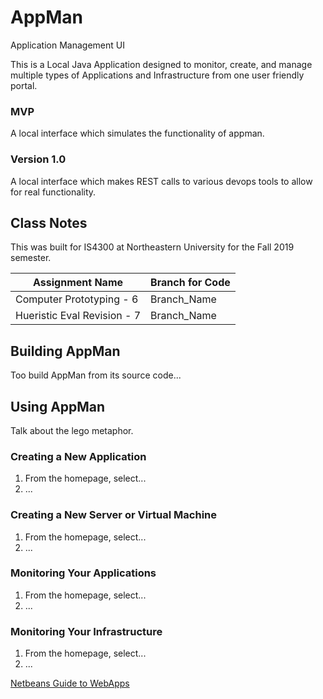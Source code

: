 # AppMan
Application Management UI

This is a Local Java Application designed to monitor, create, and manage multiple types of Applications 
and Infrastructure from one user friendly portal.

### MVP
A local interface which simulates the functionality of appman.

### Version 1.0
A local interface which makes REST calls to various devops tools to allow for real functionality.

## Class Notes
This was built for IS4300 at Northeastern University for the Fall 2019 semester. 

| Assignment Name | Branch for Code | 
| --------------- | --------------- |
| Computer Prototyping - 6 | Branch_Name |
| Hueristic Eval Revision - 7 | Branch_Name |

## Building AppMan
Too build AppMan from its source code...

## Using AppMan
Talk about the lego metaphor.

### Creating a New Application
1. From the homepage, select...
2. ...

### Creating a New Server or Virtual Machine
1. From the homepage, select...
2. ...

### Monitoring Your Applications
1. From the homepage, select...
2. ...

### Monitoring Your Infrastructure
1. From the homepage, select...
2. ...


[Netbeans Guide to WebApps](https://netbeans.org/kb/docs/web/quickstart-webapps.html)
